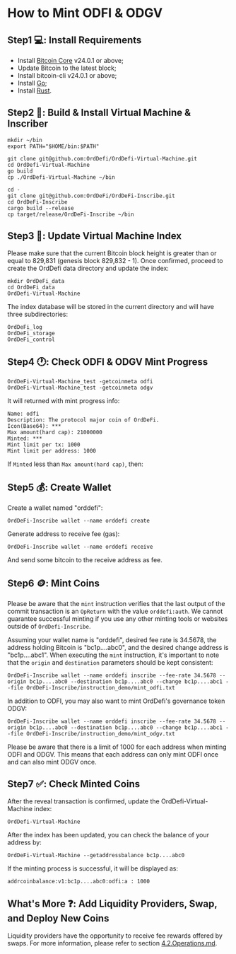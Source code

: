 # How to Mint ODFI & ODGV

## Step1 💻: Install Requirements

* Install [Bitcoin Core](https://github.com/bitcoin/bitcoin/releases) v24.0.1 or above;
* Update Bitcoin to the latest block;
* Install bitcoin-cli v24.0.1 or above;
* Install [Go](https://go.dev);
* Install [Rust](https://www.rust-lang.org).

## Step2 🔨: Build & Install Virtual Machine & Inscriber

```
mkdir ~/bin
export PATH="$HOME/bin:$PATH"

git clone git@github.com:OrdDefi/OrdDefi-Virtual-Machine.git
cd OrdDefi-Virtual-Machine
go build
cp ./OrdDefi-Virtual-Machine ~/bin

cd -
git clone git@github.com:OrdDeFi/OrdDeFi-Inscribe.git
cd OrdDeFi-Inscribe
cargo build --release
cp target/release/OrdDeFi-Inscribe ~/bin
```

## Step3 🚀: Update Virtual Machine Index

Please make sure that the current Bitcoin block height is greater than or equal to 829,831 (genesis block 829,832 - 1). Once confirmed, proceed to create the OrdDefi data directory and update the index:  

```
mkdir OrdDeFi_data
cd OrdDeFi_data
OrdDefi-Virtual-Machine
```

The index database will be stored in the current directory and will have three subdirectories:  

```
OrdDeFi_log
OrdDeFi_storage
OrdDeFi_control
```

## Step4 🕐: Check ODFI & ODGV Mint Progress

```
OrdDeFi-Virtual-Machine_test -getcoinmeta odfi
OrdDeFi-Virtual-Machine_test -getcoinmeta odgv
```

It will returned with mint progress info:  

```
Name: odfi
Description: The protocol major coin of OrdDeFi.
Icon(Base64): ***
Max amount(hard cap): 21000000
Minted: ***
Mint limit per tx: 1000
Mint limit per address: 1000
```

If `Minted` less than `Max amount(hard cap)`, then:  

## Step5 💰: Create Wallet

Create a wallet named "orddefi":  

```
OrdDeFi-Inscribe wallet --name orddefi create
```

Generate address to receive fee (gas):  

```
OrdDeFi-Inscribe wallet --name orddefi receive
```

And send some bitcoin to the receive address as fee.  


## Step6 🪙: Mint Coins

Please be aware that the `mint` instruction verifies that the last output of the commit transaction is an `OpReturn` with the value `orddefi:auth`. We cannot guarantee successful minting if you use any other minting tools or websites outside of `OrdDefi-Inscribe`.  

Assuming your wallet name is "orddefi", desired fee rate is 34.5678, the address holding Bitcoin is "bc1p....abc0", and the desired change address is "bc1p....abc1". When executing the `mint` instruction, it's important to note that the `origin` and `destination` parameters should be kept consistent:  

```
OrdDeFi-Inscribe wallet --name orddefi inscribe --fee-rate 34.5678 --origin bc1p....abc0 --destination bc1p....abc0 --change bc1p....abc1 --file OrdDeFi-Inscribe/instruction_demo/mint_odfi.txt
```

In addition to ODFI, you may also want to mint OrdDefi's governance token ODGV:  

```
OrdDeFi-Inscribe wallet --name orddefi inscribe --fee-rate 34.5678 --origin bc1p....abc0 --destination bc1p....abc0 --change bc1p....abc1 --file OrdDeFi-Inscribe/instruction_demo/mint_odgv.txt
```

Please be aware that there is a limit of 1000 for each address when minting ODFI and ODGV. This means that each address can only mint ODFI once and can also mint ODGV once.  

## Step7 ✅: Check Minted Coins

After the reveal transaction is confirmed, update the OrdDefi-Virtual-Machine index:  

```
OrdDefi-Virtual-Machine
```

After the index has been updated, you can check the balance of your address by:  

```
OrdDeFi-Virtual-Machine --getaddressbalance bc1p....abc0
```

If the minting process is successful, it will be displayed as:  

```
addrcoinbalance:v1:bc1p....abc0:odfi:a : 1000
```

## What's More ❓: Add Liquidity Providers, Swap, and Deploy New Coins

Liquidity providers have the opportunity to receive fee rewards offered by swaps. For more information, please refer to section [4.2.Operations.md](https://github.com/OrdDeFi/OrdDeFi-Virtual-Machine/blob/main/docs/4.2.Operations.md).
